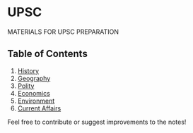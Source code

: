 # UPSC
MATERIALS FOR UPSC PREPARATION
## Table of Contents
1. [History](./History)
2. [Geography](./Geography)
3. [Polity](./Polity)
4. [Economics](./Economics)
5. [Environment](./Environment)
6. [Current Affairs](./Current_Affairs)

Feel free to contribute or suggest improvements to the notes!
